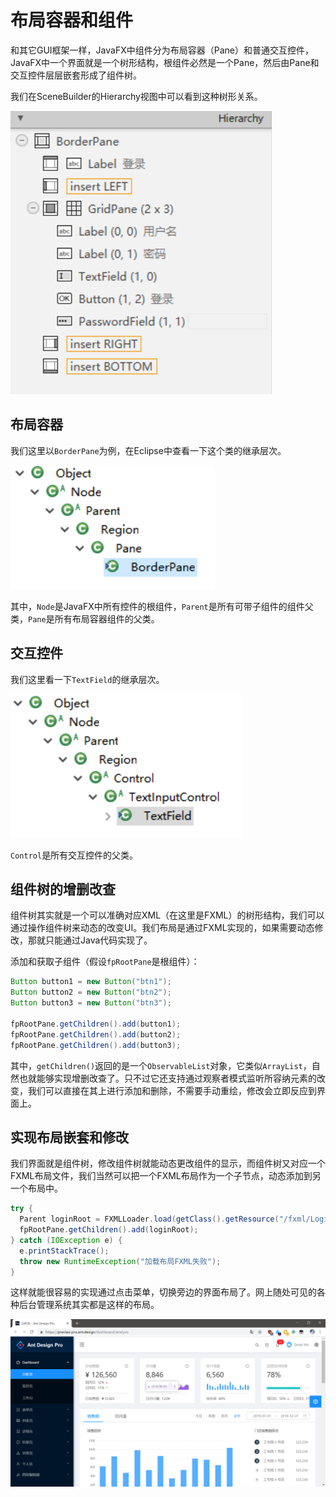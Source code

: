 # 布局容器和组件

和其它GUI框架一样，JavaFX中组件分为布局容器（Pane）和普通交互控件，JavaFX中一个界面就是一个树形结构，根组件必然是一个Pane，然后由Pane和交互控件层层嵌套形成了组件树。

我们在SceneBuilder的Hierarchy视图中可以看到这种树形关系。

![](res/1.png)

## 布局容器

我们这里以`BorderPane`为例，在Eclipse中查看一下这个类的继承层次。

![](res/2.png)

其中，`Node`是JavaFX中所有控件的根组件，`Parent`是所有可带子组件的组件父类，`Pane`是所有布局容器组件的父类。

## 交互控件

我们这里看一下`TextField`的继承层次。

![](res/3.png)

`Control`是所有交互控件的父类。

## 组件树的增删改查

组件树其实就是一个可以准确对应XML（在这里是FXML）的树形结构，我们可以通过操作组件树来动态的改变UI。我们布局是通过FXML实现的，如果需要动态修改，那就只能通过Java代码实现了。

添加和获取子组件（假设`fpRootPane`是根组件）：
```java
Button button1 = new Button("btn1");
Button button2 = new Button("btn2");
Button button3 = new Button("btn3");

fpRootPane.getChildren().add(button1);
fpRootPane.getChildren().add(button2);
fpRootPane.getChildren().add(button3);
```

其中，`getChildren()`返回的是一个`ObservableList`对象，它类似`ArrayList`，自然也就能够实现增删改查了。只不过它还支持通过观察者模式监听所容纳元素的改变，我们可以直接在其上进行添加和删除，不需要手动重绘，修改会立即反应到界面上。

## 实现布局嵌套和修改

我们界面就是组件树，修改组件树就能动态更改组件的显示，而组件树又对应一个FXML布局文件，我们当然可以把一个FXML布局作为一个子节点，动态添加到另一个布局中。

```java
try {
  Parent loginRoot = FXMLLoader.load(getClass().getResource("/fxml/Login.fxml"));
  fpRootPane.getChildren().add(loginRoot);
} catch (IOException e) {
  e.printStackTrace();
  throw new RuntimeException("加载布局FXML失败");
}
```

这样就能很容易的实现通过点击菜单，切换旁边的界面布局了。网上随处可见的各种后台管理系统其实都是这样的布局。

![](res/4.png)
